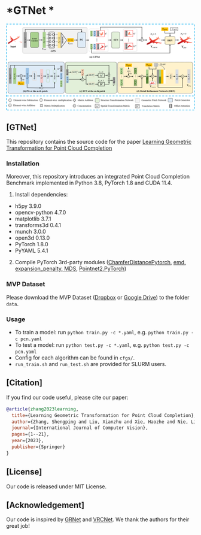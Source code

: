 # *GTNet * 
<p align="center"> 
<img src="images/GTNet-Overview.png">
</p>


## [GTNet]
This repository contains the source code for the paper [Learning Geometric Transformation for Point Cloud Completion](https://link.springer.com/article/10.1007/s11263-023-01820-y)


### Installation
Moreover, this repository introduces an integrated Point Cloud Completion Benchmark implemented in Python 3.8, PyTorch 1.8 and CUDA 11.4. 

1. Install dependencies:
+ h5py 3.9.0
+ opencv-python 4.7.0
+ matplotlib 3.7.1
+ transforms3d 0.4.1
+ munch 3.0.0
+ open3d 0.13.0
+ PyTorch 1.8.0
+ PyYAML 5.4.1

2. Compile PyTorch 3rd-party modules ([ChamferDistancePytorch](https://github.com/ThibaultGROUEIX/ChamferDistancePytorch), [emd, expansion_penalty, MDS](https://github.com/Colin97/MSN-Point-Cloud-Completion), [Pointnet2.PyTorch](https://github.com/sshaoshuai/Pointnet2.PyTorch))


### MVP Dataset
Please download the MVP Dataset ([Dropbox](https://www.dropbox.com/sh/la0kwlqx4n2s5e3/AACjoTzt-_vlX6OF9mfSpFMra?dl=0&lst=) or [Google Drive](https://drive.google.com/drive/folders/1ylC-dYFM45KW4K9tPyljBSVyetazCEeH?usp=sharing)) to the folder `data`.


### Usage
+ To train a model: run `python train.py -c *.yaml`, e.g. `python train.py -c pcn.yaml`
+ To test a model: run `python test.py -c *.yaml`, e.g. `python test.py -c pcn.yaml`
+ Config for each algorithm can be found in `cfgs/`.
+ `run_train.sh` and `run_test.sh` are provided for SLURM users. 


## [Citation]
If you find our code useful, please cite our paper:
```bibtex
@article{zhang2023learning,
  title={Learning Geometric Transformation for Point Cloud Completion},
  author={Zhang, Shengping and Liu, Xianzhu and Xie, Haozhe and Nie, Liqiang and Zhou, Huiyu and Tao, Dacheng and Li, Xuelong},
  journal={International Journal of Computer Vision},
  pages={1--21},
  year={2023},
  publisher={Springer}
}
```


## [License]
Our code is released under MIT License.


## [Acknowledgement]
Our code is inspired by [GRNet](https://github.com/hzxie/GRNet) and [VRCNet](https://github.com/paul007pl/VRCNet).
We thank the authors for their great job!